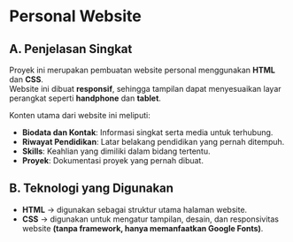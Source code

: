 # Personal Website

## A. Penjelasan Singkat
Proyek ini merupakan pembuatan website personal menggunakan **HTML** dan **CSS**.  
Website ini dibuat **responsif**, sehingga tampilan dapat menyesuaikan layar perangkat seperti **handphone** dan **tablet**.  

Konten utama dari website ini meliputi:
- **Biodata dan Kontak**: Informasi singkat serta media untuk terhubung.
- **Riwayat Pendidikan**: Latar belakang pendidikan yang pernah ditempuh.
- **Skills**: Keahlian yang dimiliki dalam bidang tertentu.
- **Proyek**: Dokumentasi proyek yang pernah dibuat.

## B. Teknologi yang Digunakan
- **HTML** → digunakan sebagai struktur utama halaman website.  
- **CSS** → digunakan untuk mengatur tampilan, desain, dan responsivitas website **(tanpa framework, hanya memanfaatkan Google Fonts)**.
